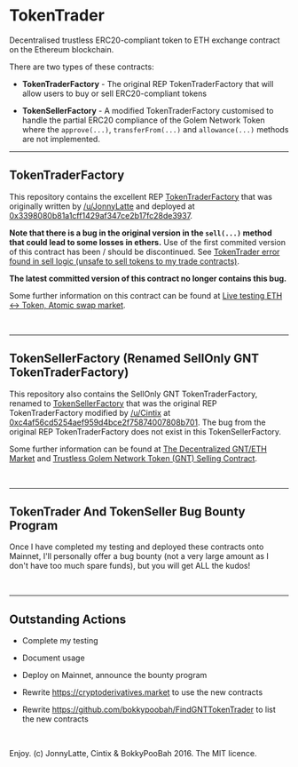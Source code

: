 # TokenTrader
Decentralised trustless ERC20-compliant token to ETH exchange contract on the Ethereum blockchain.

There are two types of these contracts:

* **TokenTraderFactory** - The original REP TokenTraderFactory that will allow users to buy or sell ERC20-compliant tokens

* **TokenSellerFactory** - A modified TokenTraderFactory customised to handle the partial ERC20 compliance of the Golem Network Token where the `approve(...)`, `transferFrom(...)` and `allowance(...)` methods are not implemented.

---

## TokenTraderFactory

This repository contains the excellent REP [TokenTraderFactory](https://github.com/bokkypoobah/TokenTrader/blob/master/contracts/TokenTraderFactory.sol) that was originally written by [/u/JonnyLatte](https://www.reddit.com/user/JonnyLatte) and deployed at [0x3398080b81a1cff1429af347ce2b17fc28de3937](https://etherscan.io/address/0x3398080b81a1cff1429af347ce2b17fc28de3937#code). 

**Note that there is a bug in the original version in the `sell(...)` method that could lead to some losses in ethers.** Use of the first commited version of this contract has been / should be discontinued. See [TokenTrader error found in sell logic (unsafe to sell tokens to my trade contracts)](https://www.reddit.com/r/reptrader/comments/5i3wrt/tokentrader_error_found_in_sell_logic_unsafe_to/). 

**The latest committed version of this contract no longer contains this bug.**

Some further information on this contract can be found at [Live testing ETH <-> Token, Atomic swap market](https://www.reddit.com/r/ethtrader/comments/56ajll/live_testing_eth_token_atomic_swap_market/).

<br />

---

## TokenSellerFactory (Renamed SellOnly GNT TokenTraderFactory)

This repository also contains the SellOnly GNT TokenTraderFactory, renamed to [TokenSellerFactory](https://github.com/bokkypoobah/TokenTrader/blob/master/contracts/TokenSellerFactory.sol) that was the original REP TokenTraderFactory modified by [/u/Cintix](https://www.reddit.com/user/cintix) at [0xc4af56cd5254aef959d4bce2f75874007808b701](https://etherscan.io/address/0xc4af56cd5254aef959d4bce2f75874007808b701#code). The bug from the original REP TokenTraderFactory does not exist in this TokenSellerFactory. 

Some further information can be found at [The Decentralized GNT/ETH Market](https://www.reddit.com/r/ethtrader/comments/5d455f/the_decentralized_gnteth_market/) and [Trustless Golem Network Token (GNT) Selling Contract](https://www.bokconsulting.com.au/blog/trustless-token-selling-contract/).

<br />

---

## TokenTrader And TokenSeller Bug Bounty Program

Once I have completed my testing and deployed these contracts onto Mainnet, I'll personally offer a bug bounty (not a very large amount as I don't have too much spare funds), but you will get ALL the kudos!


<br />

---

## Outstanding Actions

* Complete my testing

* Document usage

* Deploy on Mainnet, announce the bounty program

* Rewrite https://cryptoderivatives.market to use the new contracts

* Rewrite https://github.com/bokkypoobah/FindGNTTokenTrader to list the new contracts

<br />

Enjoy. (c) JonnyLatte, Cintix &amp; BokkyPooBah 2016. The MIT licence.
